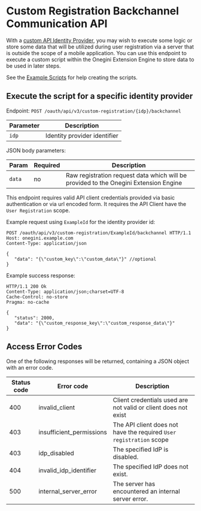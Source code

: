 # Custom Registration Backchannel Communication API

With a [custom API Identity Provider](../../topics/custom-registration/index.md), you may wish to execute some logic or store some data that
will be utilized
during user registration via a server that is outside the scope of a mobile application. You can use this endpoint to execute a custom
script within the
Onegini Extension Engine to store data to be used in later steps.

See the [Example Scripts](../../topics/custom-registration/custom-api-example.md) for help creating the scripts.

## Execute the script for a specific identity provider

Endpoint: `POST /oauth/api/v3/custom-registration/{idp}/backchannel`

| Parameter | Description                  |
|-----------|------------------------------|
| `idp`     | Identity provider identifier |

JSON body parameters:

| Param   | Required  | Description                                                                          |
|---------|-----------|--------------------------------------------------------------------------------------|
| `data`  | no        | Raw registration request data which will be provided to the Onegini Extension Engine |

This endpoint requires valid API client credentials provided via basic authentication or via url encoded form.
It requires the API Client have the `User Registration` scope.

Example request using `ExampleId` for the identity provider id:

```http
POST /oauth/api/v3/custom-registration/ExampleId/backchannel HTTP/1.1
Host: onegini.example.com
Content-Type: application/json

{
   "data": "{\"custom_key\":\"custom_data\"}" //optional
}
```

Example success response:

```http
HTTP/1.1 200 Ok
Content-Type: application/json;charset=UTF-8
Cache-Control: no-store
Pragma: no-cache

{
   "status": 2000,
   "data": "{\"custom_response_key\":\"custom_response_data\"}"
}
```

## Access Error Codes

One of the following responses will be returned, containing a JSON object with an error code.

| Status code | Error code               | Description                                                         |
|-------------|--------------------------|---------------------------------------------------------------------|
| 400         | invalid_client           | Client credentials used are not valid or client does not exist      |
| 403         | insufficient_permissions | The API client does not have the required `User registration` scope |
| 403         | idp_disabled             | The specified IdP is disabled.                                      |
| 404         | invalid_idp_identifier   | The specified IdP does not exist.                                   |
| 500         | internal_server_error    | The server has encountered an internal server error.                |


